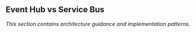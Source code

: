 ## Event Hub vs Service Bus

_This section contains architecture guidance and implementation patterns._

